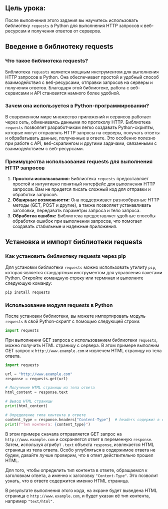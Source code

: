 

## Цель урока:

После выполнения этого задания вы научитесь использовать библиотеку `requests` в Python для выполнения HTTP запросов к веб-ресурсам и получения ответов от серверов.

## Введение в библиотеку requests

### Что такое библиотека requests?

Библиотека `requests` является мощным инструментом для выполнения HTTP запросов в Python. Она обеспечивает простой и удобный способ взаимодействия с веб-ресурсами, отправки запросов на серверы и получения ответов. Благодаря этой библиотеке, работа с веб-сервисами и API становится намного более удобной.

### Зачем она используется в Python-программировании?

В современном мире множество приложений и сервисов работает через сеть, обмениваясь данными по протоколу HTTP. Библиотека `requests` позволяет разработчикам легко создавать Python-скрипты, которые могут отправлять HTTP запросы на серверы, получать ответы и обрабатывать данные, полученные в ответе. Это особенно полезно при работе с API, веб-скрапингом и другими задачами, связанными с взаимодействием с веб-ресурсами.

### Преимущества использования requests для выполнения HTTP запросов

1. **Простота использования:** Библиотека `requests` предоставляет простой и интуитивно понятный интерфейс для выполнения HTTP запросов. Вам не придется писать сложный код для отправки и обработки запросов.
2. **Обширные возможности:** Она поддерживает разнообразные HTTP методы (GET, POST и другие), а также позволяет устанавливать заголовки, передавать параметры запроса и тело запроса.
3. **Обработка ошибок:** Библиотека предоставляет удобные способы обработки ошибок при выполнении запросов, что помогает создавать стабильные и надежные приложения.

## Установка и импорт библиотеки requests

### Как установить библиотеку requests через pip

Для установки библиотеки `requests` можно использовать утилиту `pip`, которая является стандартным инструментом для управления пакетами Python. Откройте командную строку или терминал и выполните следующую команду:

```bash
pip install requests

```

### Использование модуля requests в Python

После установки библиотеки, вы можете импортировать модуль `requests` в свой Python-скрипт с помощью следующей строки:

```python
import requests

```

При выполнении GET запроса с использованием библиотеки `requests`, можно получить HTML страницу с сервера. В этом примере выполним GET запрос к `http://www.example.com` и извлечем HTML страницу из тела ответа.

```python
import requests

url = "http://www.example.com"
response = requests.get(url)

# Получение HTML страницы из тела ответа
html_content = response.text

# Вывод HTML страницы
print(html_content)

# Определение типа контента в ответе
content_type = response.headers["Content-Type"]  # headers содержит в себе заголовки ответа 
print(f"Тип контента: {content_type}")

```

В этом примере сначала отправляется GET запрос на `http://www.example.com` и сохраняется ответ в переменную `response`. Затем, используя атрибут `.text` объекта `response`, извлекается HTML страница из тела ответа. Особо углубляться в содержимое ответа не будем, давайте лучше проверим, что в ответ действительно прошел HTML. 

Для того, чтобы определить тип контента в ответе, обращаемся к заголовкам ответа, а именно к заголовку `"Content-Type"`. Это позволит узнать, что в ответе содержится именно HTML страница.

В результате выполнения этого кода, на экране будет выведена HTML страница с `http://www.example.com`, и будет указан её тип контента, например `"text/html"`.
